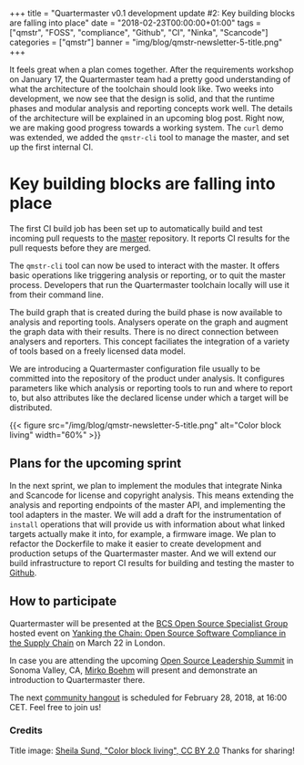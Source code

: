 +++
title = "Quartermaster v0.1 development update #2: Key building blocks are falling into place"
date = "2018-02-23T00:00:00+01:00"
tags = ["qmstr", "FOSS", "compliance", "Github", "CI", "Ninka", "Scancode"]
categories = ["qmstr"]
banner = "img/blog/qmstr-newsletter-5-title.png"
+++

It feels great when a plan comes together. After the requirements
workshop on January 17, the Quartermaster team had a pretty good
understanding of what the architecture of the toolchain should look
like. Two weeks into development, we now see that the design is solid,
and that the runtime phases and modular analysis and reporting
concepts work well. The details of the architecture will be explained
in an upcoming blog post. Right now, we are making good progress
towards a working system. The `curl` demo was extended, we added the
`qmstr-cli` tool to manage the master, and set up the first internal
CI.
<!--more-->

# Key building blocks are falling into place

The first CI build job has been set up to automatically build and test
incoming pull requests to the [master](https://github.com/QMSTR/qmstr)
repository. It reports CI results for the pull requests before they
are merged.

The `qmstr-cli` tool can now be used to interact with the master. It
offers basic operations like triggering analysis or reporting, or to
quit the master process. Developers that run the Quartermaster
toolchain locally will use it from their command line.

The build graph that is created during the build phase is now
available to analysis and reporting tools. Analysers operate on the
graph and augment the graph data with their results. There is no
direct connection between analysers and reporters. This concept
faciliates the integration of a variety of tools based on a freely
licensed data model.

We are introducing a Quartermaster configuration file usually to be
committed into the repository of the product under analysis. It
configures parameters like which analysis or reporting tools to run
and where to report to, but also attributes like the declared license
under which a target will be distributed.

{{< figure src="/img/blog/qmstr-newsletter-5-title.png" alt="Color block living" width="60%" >}}

## Plans for the upcoming sprint

In the next sprint, we plan to implement the modules that integrate
Ninka and Scancode for license and copyright analysis. This means
extending the analysis and reporting endpoints of the master API, and
implementing the tool adapters in the master. We will add a draft for
the instrumentation of `install` operations that will provide us with
information about what linked targets actually make it into, for
example, a firmware image. We plan to refactor the Dockerfile to make
it easier to create development and production setups of the
Quartermaster master. And we will extend our build infrastructure to
report CI results for building and testing the master
to [Github](https://github.com/QMSTR/qmstr).

## How to participate

Quartermaster will be presented at
the [BCS Open Source Specialist Group](http://ossg.bcs.org/) hosted
event
on
[Yanking the Chain: Open Source Software Compliance in the Supply Chain](http://ossg.bcs.org/blog/2018/02/15/yanking-the-chain-open-source-software-compliance-in-the-supply-chain-london-22-3-2018/) on
March 22 in London.

In case you are attending the
upcoming
[Open Source Leadership Summit](https://events.linuxfoundation.org/events/open-source-leadership-summit-2018/program/schedule/) in
Sonoma Valley, CA, [Mirko Boehm](https://www.linkedin.com/in/mirkoboehm) will present and
demonstrate an introduction to Quartermaster there.

The next [community hangout](https://meet.google.com/mqr-sqwi-cxn) is
scheduled for February 28, 2018, at 16:00 CET. Feel free to join us!

### Credits
Title image: [Sheila Sund, "Color block living", CC BY 2.0](https://www.flickr.com/photos/sheila_sund/24155743389) Thanks for sharing!
